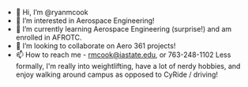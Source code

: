 - 👋 Hi, I’m @ryanmcook
- 👀 I’m interested in Aerospace Engineering!
- 🌱 I’m currently learning Aerospace Engineering (surprise!) and am enrolled in AFROTC.
- 💞️ I’m looking to collaborate on Aero 361 projects!
- 📫 How to reach me - rmcook@iastate.edu, or 763-248-1102
Less formally, I'm really into weightlifting, have a lot of nerdy hobbies, and enjoy walking around campus as opposed to CyRide / driving!

